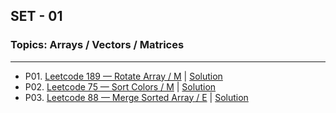 ## SET - 01

### Topics: Arrays / Vectors / Matrices
---
- P01. [Leetcode 189 — Rotate Array / M](https://leetcode.com/problems/rotate-array/description/) | [Solution](Sols/Sol01.md)
- P02. [Leetcode 75 — Sort Colors / M](https://leetcode.com/problems/sort-colors/description/) | [Solution](Sols/Sol02.md)
- P03. [Leetcode 88 — Merge Sorted Array / E](https://leetcode.com/problems/merge-sorted-array/description/) | [Solution](Sols/Sol03.md)
